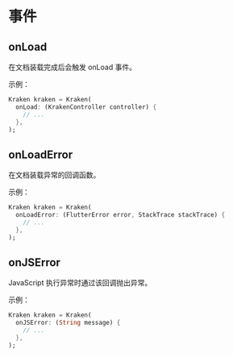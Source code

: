 # 事件

## onLoad

在文档装载完成后会触发 onLoad 事件。

示例：

```dart
Kraken kraken = Kraken(
  onLoad: (KrakenController controller) {
    // ...
  },
);
```

## onLoadError

在文档装载异常的回调函数。

示例：

```dart
Kraken kraken = Kraken(
  onLoadError: (FlutterError error, StackTrace stackTrace) {
    // ...
  },
);
```

## onJSError

JavaScript 执行异常时通过该回调抛出异常。

示例：

```dart
Kraken kraken = Kraken(
  onJSError: (String message) {
    // ...
  },
);
```
